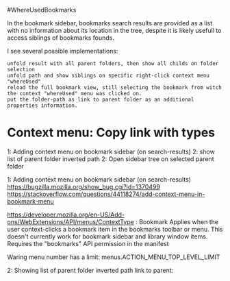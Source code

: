 #WhereUsedBookmarks

In the bookmark sidebar, bookmarks search results are provided as a list
with no information about its location in the tree,
despite it is likely usefull to access siblings of bookmarks founds.

I see several possible implementations:

    unfold result with all parent folders, then show all childs on folder selection
    unfold path and show siblings on specific right-click context menu "whereUsed"
    reload the full bookmark view, still selecting the bookmark from witch the context "whereUsed" menu was clicked on.
    put the folder-path as link to parent folder as an additional properties information.

# Context menu: Copy link with types

1: Adding context menu on bookmark sidebar (on search-results)
2: show list of parent folder inverted path
2: Open sidebar tree on selected parent folder

1: Adding context menu on bookmark sidebar (on search-results)
https://bugzilla.mozilla.org/show_bug.cgi?id=1370499
https://stackoverflow.com/questions/44118274/add-context-menu-in-bookmark-menu

https://developer.mozilla.org/en-US/Add-ons/WebExtensions/API/menus/ContextType :
Bookmark
Applies when the user context-clicks a bookmark item in the bookmarks toolbar or menu. 
This doesn't currently work for bookmark sidebar and library window items. 
Requires the "bookmarks" API permission in the manifest

Waring menu number has a limit: menus.ACTION_MENU_TOP_LEVEL_LIMIT

2: Showing list of parent folder inverted path
link to parent: 




